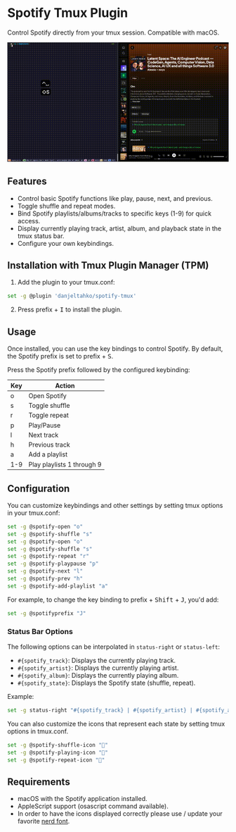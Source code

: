 # Spotify Tmux Plugin

Control Spotify directly from your tmux session. Compatible with macOS.

![add playlist demo](./assets/demo.gif)

## Features

* Control basic Spotify functions like play, pause, next, and previous.
* Toggle shuffle and repeat modes.
* Bind Spotify playlists/albums/tracks to specific keys (1-9) for quick access.
* Display currently playing track, artist, album, and playback state in the tmux status bar.
* Configure your own keybindings.

## Installation with Tmux Plugin Manager (TPM)

1. Add the plugin to your tmux.conf:
```bash
set -g @plugin 'danjeltahko/spotify-tmux'
```
2. Press prefix + <kbd>I</kbd> to install the plugin.

## Usage

Once installed, you can use the key bindings to control Spotify. By default, the Spotify prefix is set to prefix + <kbd>S</kbd>.

Press the Spotify prefix followed by the configured keybinding:

| Key | Action                     |
|-----|----------------------------|
| o   | Open Spotify               |
| s   | Toggle shuffle             |
| r   | Toggle repeat              |
| p   | Play/Pause                 |
| l   | Next track                 |
| h   | Previous track             |
| a   | Add a playlist             |
| 1-9 | Play playlists 1 through 9 |


## Configuration

You can customize keybindings and other settings by setting tmux options in your tmux.conf:

```bash
set -g @spotify-open "o"
set -g @spotify-shuffle "s"
set -g @spotify-open "o"
set -g @spotify-shuffle "s"
set -g @spotify-repeat "r"
set -g @spotify-playpause "p"
set -g @spotify-next "l"
set -g @spotify-prev "h"
set -g @spotify-add-playlist "a"
```
For example, to change the key binding to prefix + <kbd>Shift</kbd> + <kbd>J</kbd>, you'd add:

```bash
set -g @spotifyprefix "J"
```

### Status Bar Options

The following options can be interpolated in `status-right` or `status-left`:

- `#{spotify_track}`: Displays the currently playing track.
- `#{spotify_artist}`: Displays the currently playing artist.
- `#{spotify_album}`: Displays the currently playing album.
- `#{spotify_state}`: Displays the Spotify state (shuffle, repeat).

Example:
```bash
set -g status-right "#{spotify_track} | #{spotify_artist} | #{spotify_album} | #{spotify_state}"
```

You can also customize the icons that represent each state by setting tmux options in tmux.conf.
```bash
set -g @spotify-shuffle-icon "󰒟"
set -g @spotify-playing-icon "󰝚"
set -g @spotify-repeat-icon "󰕇"
```

## Requirements
* macOS with the Spotify application installed.
* AppleScript support (osascript command available).
* In order to have the icons displayed correctly please use / update your favorite [nerd font](https://www.nerdfonts.com/font-downloads).
